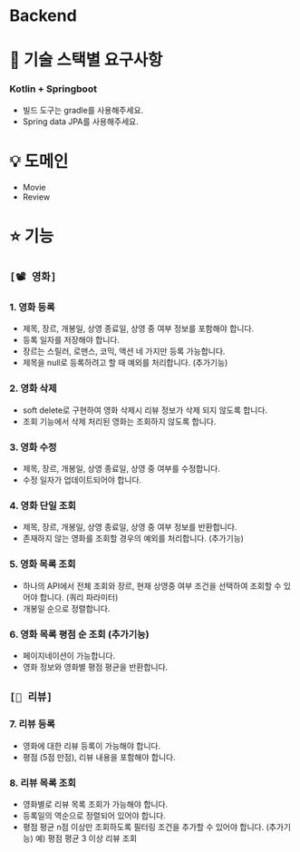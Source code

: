 # Backend

# 💎 기술 스택별 요구사항

### Kotlin + Springboot

- 빌드 도구는 gradle를 사용해주세요.
- Spring data JPA를 사용해주세요.

# 💡 도메인

- Movie
- Review

# ⭐️ 기능

## `[📽️ 영화]`

### **1. 영화 등록**

- 제목, 장르, 개봉일, 상영 종료일, 상영 중 여부 정보를 포함해야 합니다.
- 등록 일자를 저장해야 합니다.
- 장르는 스릴러, 로맨스, 코믹, 액션 네 가지만 등록 가능합니다.
- 제목을 null로 등록하려고 할 때 예외를 처리합니다. (추가기능)

### **2. 영화 삭제**

- soft delete로 구현하여 영화 삭제시 리뷰 정보가 삭제 되지 않도록 합니다.
- 조회 기능에서 삭제 처리된 영화는 조회하지 않도록 합니다.

### **3. 영화 수정**

- 제목, 장르, 개봉일, 상영 종료일, 상영 중 여부를 수정합니다.
- 수정 일자가 업데이트되어야 합니다.

### **4. 영화 단일 조회**

- 제목, 장르, 개봉일, 상영 종료일, 상영 중 여부 정보를 반환합니다.
- 존재하지 않는 영화를 조회할 경우의 예외를 처리합니다. (추가기능)

### **5. 영화 목록 조회**

- 하나의 API에서 전체 조회와 장르, 현재 상영중 여부 조건을 선택하여 조회할 수 있어야 합니다. (쿼리 파라미터)
- 개봉일 순으로 정렬합니다.

### **6. 영화 목록 평점 순 조회 (추가기능)**

- 페이지네이션이 가능합니다.
- 영화 정보와 영화별 평점 평균을 반환합니다.

## `[📝 리뷰]`

### **7. 리뷰 등록**

- 영화에 대한 리뷰 등록이 가능해야 합니다.
- 평점 (5점 만점), 리뷰 내용을 포함해야 합니다.

### **8. 리뷰 목록 조회**

- 영화별로 리뷰 목록 조회가 가능해야 합니다.
- 등록일의 역순으로 정렬되어 있어야 합니다.
- 평점 평균 n점 이상만 조회하도록 필터링 조건을 추가할 수 있어야 합니다. (추가기능) 예) 평점 평균 3 이상 리뷰 조회
